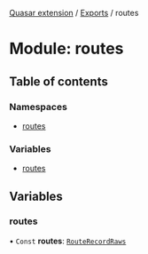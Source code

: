 [Quasar extension](../index.md) / [Exports](../modules.md) / routes

# Module: routes

## Table of contents

### Namespaces

- [routes](routes.routes.md)

### Variables

- [routes](routes.md#routes)

## Variables

### routes

• `Const` **routes**: [`RouteRecordRaws`](routes.routes.md#routerecordraws)
